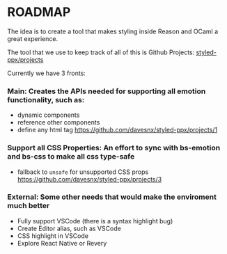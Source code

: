 # ROADMAP

The idea is to create a tool that makes styling inside Reason and OCaml a great experience.

The tool that we use to keep track of all of this is Github Projects: [styled-ppx/projects](https://github.com/davesnx/styled-ppx/projects)

Currently we have 3 fronts:

### Main: Creates the APIs needed for supporting all emotion functionality, such as:
- dynamic components
- reference other components
- define any html tag
https://github.com/davesnx/styled-ppx/projects/1

### Support all CSS Properties: An effort to sync with bs-emotion and bs-css to make all css type-safe
- fallback to `unsafe` for unsupported CSS props
https://github.com/davesnx/styled-ppx/projects/3

### External: Some other needs that would make the enviroment much better
- Fully support VSCode (there is a syntax highlight bug)
- Create Editor alias, such as VSCode
- CSS highlight in VSCode
- Explore React Native or Revery
